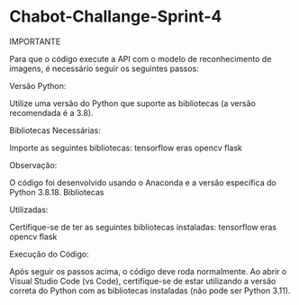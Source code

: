 # Chabot-Challange-Sprint-4

IMPORTANTE

Para que o código execute a API com o modelo de reconhecimento de imagens, é necessário seguir os seguintes passos:

Versão Python:

Utilize uma versão do Python que suporte as bibliotecas (a versão recomendada é a 3.8). 

Bibliotecas Necessárias:

Importe as seguintes bibliotecas: tensorflow eras opencv flask 

Observação:

O código foi desenvolvido usando o Anaconda e a versão específica do Python 3.8.18. Bibliotecas 

Utilizadas:

Certifique-se de ter as seguintes bibliotecas instaladas: tensorflow eras opencv flask 

Execução do Código:

Após seguir os passos acima, o código deve roda normalmente. Ao abrir o Visual Studio Code (vs Code), certifique-se de estar utilizando a versão correta do Python com as bibliotecas instaladas (não pode ser Python 3.11).

